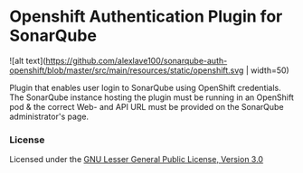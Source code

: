 # Openshift Authentication Plugin for SonarQube 
![alt text](https://github.com/alexlave100/sonarqube-auth-openshift/blob/master/src/main/resources/static/openshift.svg | width=50)



Plugin that enables user login to SonarQube using OpenShift credentials. The SonarQube instance hosting the plugin must be running in an OpenShift pod & the correct Web- and API URL must be provided on the SonarQube administrator's page. 


### License

Licensed under the [GNU Lesser General Public License, Version 3.0](http://www.gnu.org/licenses/lgpl.txt)
